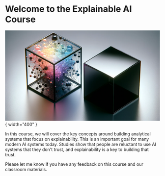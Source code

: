 # Welcome to the Explainable AI Course

![](./img/white-box-black-box-v2.png){ width="400" }

In this course, we will cover the key concepts around building analytical systems that focus on explainability.  This is an important goal for many modern AI systems today.  Studies show that people are reluctant to use AI systems that they don't trust, and explainability is a key to building that trust.

Please let me know if you have any feedback on this course and our classroom materials.
